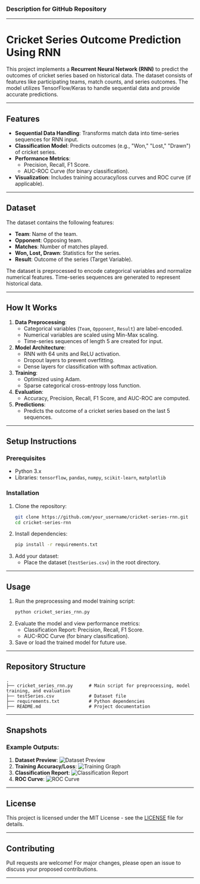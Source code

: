 ### **Description for GitHub Repository**

---

# **Cricket Series Outcome Prediction Using RNN**

This project implements a **Recurrent Neural Network (RNN)** to predict the outcomes of cricket series based on historical data. The dataset consists of features like participating teams, match counts, and series outcomes. The model utilizes TensorFlow/Keras to handle sequential data and provide accurate predictions.

---

## **Features**
- **Sequential Data Handling**: Transforms match data into time-series sequences for RNN input.
- **Classification Model**: Predicts outcomes (e.g., "Won," "Lost," "Drawn") of cricket series.
- **Performance Metrics**:
  - Precision, Recall, F1 Score.
  - AUC-ROC Curve (for binary classification).
- **Visualization**: Includes training accuracy/loss curves and ROC curve (if applicable).

---

## **Dataset**
The dataset contains the following features:
- **Team**: Name of the team.
- **Opponent**: Opposing team.
- **Matches**: Number of matches played.
- **Won, Lost, Drawn**: Statistics for the series.
- **Result**: Outcome of the series (Target Variable).

The dataset is preprocessed to encode categorical variables and normalize numerical features. Time-series sequences are generated to represent historical data.

---

## **How It Works**
1. **Data Preprocessing**:
   - Categorical variables (`Team`, `Opponent`, `Result`) are label-encoded.
   - Numerical variables are scaled using Min-Max scaling.
   - Time-series sequences of length 5 are created for input.
2. **Model Architecture**:
   - RNN with 64 units and ReLU activation.
   - Dropout layers to prevent overfitting.
   - Dense layers for classification with softmax activation.
3. **Training**:
   - Optimized using Adam.
   - Sparse categorical cross-entropy loss function.
4. **Evaluation**:
   - Accuracy, Precision, Recall, F1 Score, and AUC-ROC are computed.
5. **Predictions**:
   - Predicts the outcome of a cricket series based on the last 5 sequences.

---

## **Setup Instructions**
### Prerequisites
- Python 3.x
- Libraries: `tensorflow`, `pandas`, `numpy`, `scikit-learn`, `matplotlib`

### Installation
1. Clone the repository:
   ```bash
   git clone https://github.com/your_username/cricket-series-rnn.git
   cd cricket-series-rnn
   ```
2. Install dependencies:
   ```bash
   pip install -r requirements.txt
   ```
3. Add your dataset:
   - Place the dataset (`testSeries.csv`) in the root directory.

---

## **Usage**
1. Run the preprocessing and model training script:
   ```bash
   python cricket_series_rnn.py
   ```
2. Evaluate the model and view performance metrics:
   - Classification Report: Precision, Recall, F1 Score.
   - AUC-ROC Curve (for binary classification).
3. Save or load the trained model for future use.

---

## **Repository Structure**
```plaintext
.
├── cricket_series_rnn.py      # Main script for preprocessing, model training, and evaluation
├── testSeries.csv             # Dataset file
├── requirements.txt           # Python dependencies
├── README.md                  # Project documentation
```

---

## **Snapshots**
### Example Outputs:
1. **Dataset Preview**:
   ![Dataset Preview](images/dataset_preview.png)
2. **Training Accuracy/Loss**:
   ![Training Graph](images/training_graph.png)
3. **Classification Report**:
   ![Classification Report](images/classification_report.png)
4. **ROC Curve**:
   ![ROC Curve](images/roc_curve.png)

---

## **License**
This project is licensed under the MIT License - see the [LICENSE](LICENSE) file for details.

---

## **Contributing**
Pull requests are welcome! For major changes, please open an issue to discuss your proposed contributions.

---

